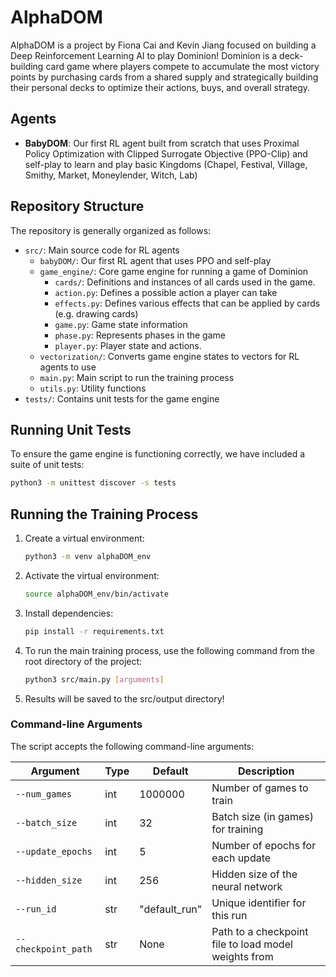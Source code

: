 # AlphaDOM

AlphaDOM is a project by Fiona Cai and Kevin Jiang focused on building a Deep Reinforcement Learning AI to play Dominion! Dominion is a deck-building card game where players compete to accumulate the most victory points by purchasing cards from a shared supply and strategically building their personal decks to optimize their actions, buys, and overall strategy.

## Agents

- **BabyDOM**: Our first RL agent built from scratch that uses Proximal Policy Optimization with Clipped Surrogate Objective (PPO-Clip) and self-play to learn and play basic Kingdoms (Chapel, Festival, Village, Smithy, Market, Moneylender, Witch, Lab)

## Repository Structure

The repository is generally organized as follows:

- `src/`: Main source code for RL agents
  - `babyDOM/`: Our first RL agent that uses PPO and self-play
  - `game_engine/`: Core game engine for running a game of Dominion
    - `cards/`: Definitions and instances of all cards used in the game.
    - `action.py`: Defines a possible action a player can take
    - `effects.py`: Defines various effects that can be applied by cards (e.g. drawing cards)
    - `game.py`: Game state information
    - `phase.py`: Represents phases in the game
    - `player.py`: Player state and actions.
  - `vectorization/`: Converts game engine states to vectors for RL agents to use
  - `main.py`: Main script to run the training process
  - `utils.py`: Utility functions
- `tests/`: Contains unit tests for the game engine

## Running Unit Tests

To ensure the game engine is functioning correctly, we have included a suite of unit tests:

```bash
python3 -m unittest discover -s tests
```

## Running the Training Process

1. Create a virtual environment:

   ```bash
   python3 -m venv alphaDOM_env
   ```

2. Activate the virtual environment:

   ```bash
   source alphaDOM_env/bin/activate
   ```

3. Install dependencies:

   ```bash
   pip install -r requirements.txt
   ```

4. To run the main training process, use the following command from the root directory of the project:

   ```bash
   python3 src/main.py [arguments]
   ```

5. Results will be saved to the src/output directory!

### Command-line Arguments

The script accepts the following command-line arguments:

| Argument            | Type | Default       | Description                                          |
| ------------------- | ---- | ------------- | ---------------------------------------------------- |
| `--num_games`       | int  | 1000000       | Number of games to train                             |
| `--batch_size`      | int  | 32            | Batch size (in games) for training                   |
| `--update_epochs`   | int  | 5             | Number of epochs for each update                     |
| `--hidden_size`     | int  | 256           | Hidden size of the neural network                    |
| `--run_id`          | str  | "default_run" | Unique identifier for this run                       |
| `--checkpoint_path` | str  | None          | Path to a checkpoint file to load model weights from |
